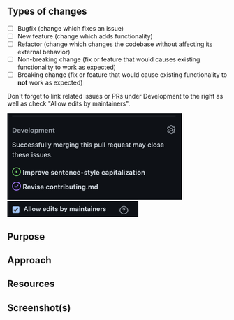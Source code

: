 ## Types of changes

<!--- What types of changes does your code introduce to this project? Put an `x` in the boxes that apply. -->
- [ ] Bugfix (change which fixes an issue)
- [ ] New feature (change which adds functionality)
- [ ] Refactor (change which changes the codebase without affecting its external behavior)
- [ ] Non-breaking change (fix or feature that would causes existing functionality to work as expected)
- [ ] Breaking change (fix or feature that would cause existing functionality to __not__ work as expected)

Don't forget to link related issues or PRs under Development to the right as well as check "Allow edits by maintainers".

<img src="../../assets/images/development.png" width="400"/> <img src="../../assets/images/allow_edits_by_maintainers.png" width="300" />

## Purpose

<!--- Describe the problem or feature. Link to the issue(s) fixed by this pull request if applicable. -->

## Approach

<!--- How does your change address the problem? -->

## Resources

<!--- Describe the research stage. Link to any blog posts, video, patterns, libraries, addons, or other resources that helped you to solve this problem. -->

## Screenshot(s)

<!--- Include a screenshot here if the change you made changes the look of the project in any way! This helps the maintainers have an idea what will be the expected visual outcome. -->